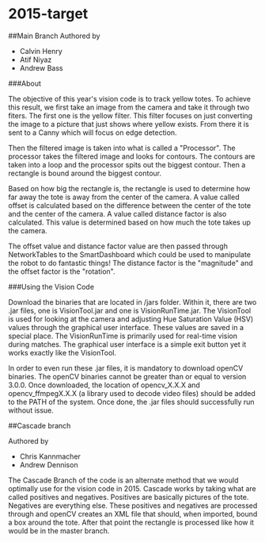 # 2015-target
##Main Branch 
Authored by 
* Calvin Henry
* Atif Niyaz
* Andrew Bass

###About

The objective of this year's vision code is to track yellow totes. To achieve this result, we first take an image from the camera and take it through two fiters. The first one is the yellow filter. This filter focuses on just converting the image to a picture that just shows where yellow exists. From there it is sent to a Canny which will focus on edge detection.

Then the filtered image is taken into what is called a "Processor". The processor takes the filtered image and looks for contours. The contours are taken into a loop and the processor spits out the biggest contour. Then a rectangle is bound around the biggest contour.

Based on how big the rectangle is, the rectangle is used to determine how far away the tote is away from the center of the camera. A value called offset is calculated based on the difference between the center of the tote and the center of the camera. A value called distance factor is also calculated. This value is determined based on how much the tote takes up the camera.

The offset value and distance factor value are then passed through NetworkTables to the SmartDashboard which could be used to manipulate the robot to do fantastic things! The distance factor is the "magnitude" and the offset factor is the "rotation".

###Using the Vision Code

Download the binaries that are located in /jars folder. Within it, there are two .jar files, one is VisionTool.jar and one is VisionRunTime.jar. The VisionTool is used for looking at the camera and adjusting Hue Saturation Value (HSV) values through the graphical user interface. These values are saved in a special place. The VisionRunTime is primarily used for real-time vision during matches. The graphical user interface is a simple exit button yet it works exactly like the VisionTool.

In order to even run these .jar files, it is mandatory to download openCV binaries. The openCV binaries cannot be greater than or equal to version 3.0.0. Once downloaded, the location of opencv_X.X.X and opencv_ffmpegX.X.X (a library used to decode video files) should be added to the PATH of the system. Once done, the .jar files should successfully run without issue.

##Cascade branch

Authored by
* Chris Kannmacher
* Andrew Dennison

The Cascade Branch of the code is an alternate method that we would optimally use for the vision code in 2015. Cascade works by taking what are called positives and negatives. Positives are basically pictures of the tote. Negatives are everything else. These positives and negatives are processed through and openCV creates an XML file that should, when imported, bound a box around the tote. After that point the rectangle is processed like how it would be in the master branch.
